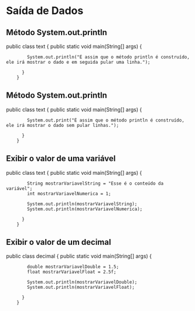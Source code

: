# Saída de Dados

## Método System.out.println
 public class text {
          public static void main(String[] args) {

            System.out.println("É assim que o método println é construído, ele irá mostrar o dado e em seguida pular uma linha.");

          }
        }


## Método System.out.println
public class text {
          public static void main(String[] args) {

            System.out.print("É assim que o método println é construído, ele irá mostrar o dado sem pular linhas.");

          }
        }


## Exibir o valor de uma variável
public class text {
          public static void main(String[] args) {

            String mostrarVariavelString = "Esse é o conteúdo da variável";
            int mostrarVariavelNumerica = 1;

            System.out.println(mostrarVariavelString);
            System.out.println(mostrarVariavelNumerica);

          }
        }


## Exibir o valor de um decimal
public class decimal {
          public static void main(String[] args) {

            double mostrarVariavelDouble = 1.5;
            float mostrarVariavelFloat = 2.5f;

            System.out.println(mostrarVariavelDouble);
            System.out.println(mostrarVariavelFloat);

          }
        }
